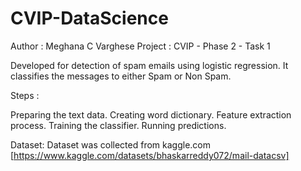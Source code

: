 # CVIP-DataScience

Author : Meghana C Varghese
Project : CVIP - Phase 2 - Task 1

Developed for detection of spam emails using logistic regression. It classifies the messages to either Spam or Non Spam.

Steps :

Preparing the text data.
Creating word dictionary.
Feature extraction process.
Training the classifier.
Running predictions.

Dataset:
Dataset was collected from kaggle.com [https://www.kaggle.com/datasets/bhaskarreddy072/mail-datacsv]
